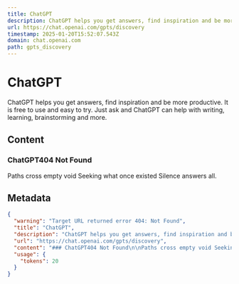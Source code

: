 ```yaml
---
title: ChatGPT
description: ChatGPT helps you get answers, find inspiration and be more productive. It is free to use and easy to try. Just ask and ChatGPT can help with writing, learning, brainstorming and more.
url: https://chat.openai.com/gpts/discovery
timestamp: 2025-01-20T15:52:07.543Z
domain: chat.openai.com
path: gpts_discovery
---
```


# ChatGPT


ChatGPT helps you get answers, find inspiration and be more productive. It is free to use and easy to try. Just ask and ChatGPT can help with writing, learning, brainstorming and more.


## Content

### ChatGPT404 Not Found

Paths cross empty void Seeking what once existed Silence answers all.

## Metadata

```json
{
  "warning": "Target URL returned error 404: Not Found",
  "title": "ChatGPT",
  "description": "ChatGPT helps you get answers, find inspiration and be more productive. It is free to use and easy to try. Just ask and ChatGPT can help with writing, learning, brainstorming and more.",
  "url": "https://chat.openai.com/gpts/discovery",
  "content": "### ChatGPT404 Not Found\n\nPaths cross empty void Seeking what once existed Silence answers all.",
  "usage": {
    "tokens": 20
  }
}
```

